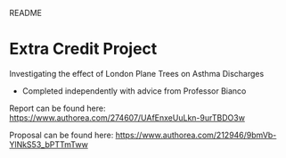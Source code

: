 README

# Extra Credit Project

Investigating the effect of London Plane Trees on Asthma Discharges

* Completed independently with advice from Professor Bianco

Report can be found here: 
https://www.authorea.com/274607/UAfEnxeUuLkn-9urTBDO3w 

Proposal can be found here: 
https://www.authorea.com/212946/9bmVb-YlNkS53_bPTTmTww
